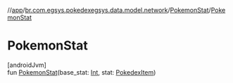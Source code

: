 //[app](../../../index.md)/[br.com.egsys.pokedexegsys.data.model.network](../index.md)/[PokemonStat](index.md)/[PokemonStat](-pokemon-stat.md)

# PokemonStat

[androidJvm]\
fun [PokemonStat](-pokemon-stat.md)(base_stat: [Int](https://kotlinlang.org/api/latest/jvm/stdlib/kotlin/-int/index.html), stat: [PokedexItem](../-pokedex-item/index.md))
